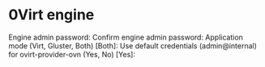 # 0Virt engine

Engine admin password:
          Confirm engine admin password:
          Application mode (Virt, Gluster, Both) [Both]:
          Use default credentials (admin@internal) for ovirt-provider-ovn (Yes, No) [Yes]: